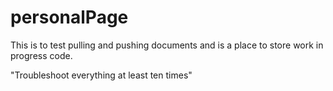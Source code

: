 # personalPage
This is to test pulling and pushing documents and is a place to store work in progress code.

"Troubleshoot everything at least ten times"
